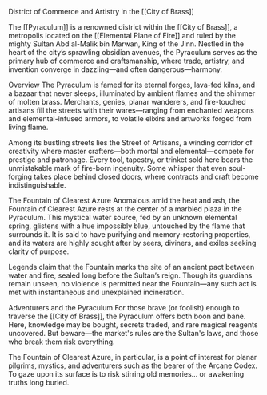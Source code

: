 District of Commerce and Artistry in the [[City of Brass]]

The [[Pyraculum]] is a renowned district within the [[City of Brass]], a metropolis located on the [[Elemental Plane of Fire]] and ruled by the mighty Sultan Abd al-Malik bin Marwan, King of the Jinn. Nestled in the heart of the city’s sprawling obsidian avenues, the Pyraculum serves as the primary hub of commerce and craftsmanship, where trade, artistry, and invention converge in dazzling—and often dangerous—harmony.

Overview
The Pyraculum is famed for its eternal forges, lava-fed kilns, and a bazaar that never sleeps, illuminated by ambient flames and the shimmer of molten brass. Merchants, genies, planar wanderers, and fire-touched artisans fill the streets with their wares—ranging from enchanted weapons and elemental-infused armors, to volatile elixirs and artworks forged from living flame.

Among its bustling streets lies the Street of Artisans, a winding corridor of creativity where master crafters—both mortal and elemental—compete for prestige and patronage. Every tool, tapestry, or trinket sold here bears the unmistakable mark of fire-born ingenuity. Some whisper that even soul-forging takes place behind closed doors, where contracts and craft become indistinguishable.

The Fountain of Clearest Azure
Anomalous amid the heat and ash, the Fountain of Clearest Azure rests at the center of a marbled plaza in the Pyraculum. This mystical water source, fed by an unknown elemental spring, glistens with a hue impossibly blue, untouched by the flame that surrounds it. It is said to have purifying and memory-restoring properties, and its waters are highly sought after by seers, diviners, and exiles seeking clarity of purpose.

Legends claim that the Fountain marks the site of an ancient pact between water and fire, sealed long before the Sultan’s reign. Though its guardians remain unseen, no violence is permitted near the Fountain—any such act is met with instantaneous and unexplained incineration.

Adventurers and the Pyraculum
For those brave (or foolish) enough to traverse the [[City of Brass]], the Pyraculum offers both boon and bane. Here, knowledge may be bought, secrets traded, and rare magical reagents uncovered. But beware—the market's rules are the Sultan's laws, and those who break them risk everything.

The Fountain of Clearest Azure, in particular, is a point of interest for planar pilgrims, mystics, and adventurers such as the bearer of the Arcane Codex. To gaze upon its surface is to risk stirring old memories… or awakening truths long buried.